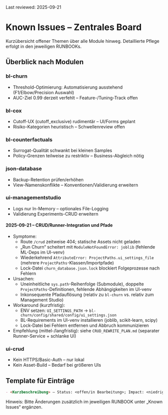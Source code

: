 Last reviewed: 2025-09-21

# Known Issues – Zentrales Board

Kurzübersicht offener Themen über alle Module hinweg. Detaillierte Pflege erfolgt in den jeweiligen RUNBOOKs.

## Überblick nach Modulen

### bl-churn
- Threshold-Optimierung: Automatisierung ausstehend (F1/Elbow/Precision Auswahl)
- AUC-Ziel 0.99 derzeit verfehlt – Feature-/Tuning-Track offen

### bl-cox
- Cutoff-UX (cutoff_exclusive) rudimentär – UI/Forms geplant
- Risiko-Kategorien heuristisch – Schwellenreview offen

### bl-counterfactuals
- Surrogat-Qualität schwankt bei kleinen Samples
- Policy-Grenzen teilweise zu restriktiv – Business-Abgleich nötig

### json-database
- Backup-Retention prüfen/erhöhen
- View-Namenskonflikte – Konventionen/Validierung erweitern

### ui-managementstudio
- Logs nur In-Memory – optionales File-Logging
- Validierung Experiments-CRUD erweitern

#### 2025-09-21 – CRUD/Runner-Integration und Pfade
- Symptome:
  - Route `/crud` zeitweise 404; statische Assets nicht geladen
  - „Run Churn“ scheitert mit `ModuleNotFoundError: joblib` (fehlende ML-Deps im UI-venv)
  - Wiederkehrend `AttributeError: ProjectPaths.ui_settings_file` (mehrere `ProjectPaths`-Klassen/Importpfade)
  - Lock-Datei `churn_database.json.lock` blockiert Folgeprozesse nach Fehlern
- Ursachen:
  - Uneinheitliche `sys.path`-Reihenfolge (Submodule), doppelte `ProjectPaths`-Definitionen, fehlende Abhängigkeiten im UI-venv
  - Inkonsequente Pfadauflösung (relativ zu `bl-churn` vs. relativ zum Management Studio)
- Workaround (kurzfristig):
  - ENV setzen: `UI_SETTINGS_PATH` → `bl-churn/config/shared/config/ui_settings.json`
  - BL-Requirements im UI-venv installieren (joblib, scikit-learn, scipy)
  - Lock-Datei bei Fehlern entfernen und Abbruch kommunizieren
- Empfehlung (mittel-/langfristig): siehe `CRUD_REWRITE_PLAN.md` (separater Runner-Service + schlanke UI)

### ui-crud
- Kein HTTPS/Basic-Auth – nur lokal
- Kein Asset-Build – Bedarf bei größeren UIs

## Template für Einträge
```markdown
- <Kurzbeschreibung> – Status: <offen/in Bearbeitung>; Impact: <niedrig/mittel/hoch>; Workaround: <falls vorhanden>; Owner: <Name>; Target-Date: <YYYY-MM-DD>
```

Hinweis: Bitte Änderungen zusätzlich im jeweiligen RUNBOOK unter „Known Issues“ ergänzen.

